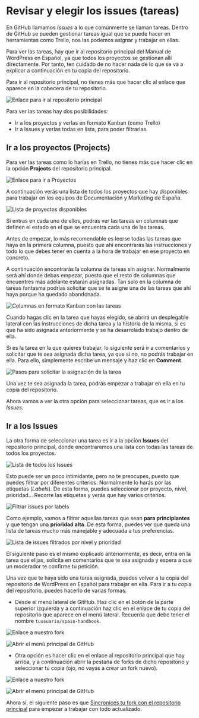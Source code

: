 # Revisar y elegir los issues (tareas)

En GitHub llamamos _Issues_ a lo que comúnmente se llaman tareas. Dentro de GitHub se pueden gestionar tareas igual que se puede hacer en herramientas como Trello, nos las podemos asignar y trabajar en ellas. 

Para ver las tareas, hay que ir al repositorio principal del Manual de WordPress en Español, ya que todos los proyectos se gestionan allí directamente. Por tanto, ten cuidado de no hacer nada de lo que se va a explicar a continuación en tu copia del repositorio.

Para ir al repositorio principal, no tienes más que hacer clic al enlace que aparece en la cabecera de tu repositorio.

![Enlace para ir al repositorio principal](https://raw.githubusercontent.com/WordPress/spain-handbook/main/assets/issues-ir-al-repo-principal.webp)

Para ver las tareas hay dos posibilidades:
- Ir a los proyectos y verlas en formato Kanban (como Trello)
- Ir a Issues y verlas todas en lista, para poder filtrarlas.

## Ir a los proyectos (Projects)

Para ver las tareas como lo harías en Trello, no tienes más que hacer clic en la opción **Projects** del repositorio principal.

![Enlace para ir a Proyectos](https://raw.githubusercontent.com/WordPress/spain-handbook/main/assets/issues-projects.webp)

A continuación verás una lista de todos los proyectos que hay disponibles para trabajar en los equipos de Documentación y Marketing de España. 

![Lista de proyectos disponibles](https://raw.githubusercontent.com/WordPress/spain-handbook/main/assets/issues-elegir-proyecto.webp)

Si entras en cada uno de ellos, podrás ver las tareas en columnas que definen el estado en el que se encuentra cada una de las tareas.

Antes de empezar, lo más recomendable es leerse todas las tareas que haya en la primera columna, puesto que ahí encontrarás las instrucciones y todo lo que debes tener en cuenta a la hora de trabajar en ese proyecto en concreto.

A continuación encontrarás la columna de tareas sin asignar. Normalmente será ahí donde debas empezar, puesto que el resto de columnas que encuentres más adelante estarán asignadas. Tan solo en la columna de tareas fantasma podrías solicitar que se te asigne una de las tareas que ahí haya porque ha quedado abandonada.

![Columnas en formato Kanban con las tareas](https://raw.githubusercontent.com/WordPress/spain-handbook/main/assets/issues-elegir-tarea-kanban.webp)

Cuando hagas clic en la tarea que hayas elegido, se abrirá un desplegable lateral con las instrucciones de dicha tarea y la historia de la misma, si es que ha sido asignada anteriormente y se ha desarrolado trabajo dentro de ella.

Si es la tarea en la que quieres trabajar, lo siguiente será ir a comentarios y solicitar que te sea asignada dicha tarea, ya que si no, no podrás trabajar en ella. Para ello, simplemente escribe un mensaje y haz clic en **Comment**.

![Pasos para solicitar la asignación de la tarea](https://raw.githubusercontent.com/WordPress/spain-handbook/main/assets/issues-pedir-asignar-tarea.webp)

Una vez te sea asignada la tarea, podrás empezar a trabajar en ella en tu copia del repositorio.

Ahora vamos a ver la otra opción para seleccionar tareas, que es ir a los _Issues_.

## Ir a los Issues

La otra forma de seleccionar una tarea es ir a la opción **Issues** del repositorio principal, donde encontraremos una lista con todas las tareas de todos los proyectos.

![Lista de todos los Issues](https://raw.githubusercontent.com/WordPress/spain-handbook/main/assets/issues-ir-a-lista-issues.webp)

Esto puede ser un poco intimidante, pero no te preocupes, puesto que puedes filtrar por diferentes criterios. Normalmente lo harás por las etiquetas (_Labels_). De esta forma, puedes seleccionar por proyecto, nivel, prioridad... Recorre las etiquetas y verás que hay varios criterios.

![Filtrar issues por labels](https://raw.githubusercontent.com/WordPress/spain-handbook/main/assets/issues-filtrar-por-etiquetas.webp)

Como ejemplo, vamos a filtrar aquellas tareas que sean **para principiantes** y que tengan una **prioridad alta**. De esta forma, puedes ver que queda una lista de tareas mucho más manejable y adecuada a tus preferencias.

![Lista de issues filtrados por nivel y prioridad](https://raw.githubusercontent.com/WordPress/spain-handbook/main/assets/issues-tareas-filtradas.webp)

El siguiente paso es el mismo explicado anteriormente, es decir, entra en la tarea que elijas, solicita en comentarios que te sea asignada y espera a que un moderador te confirme tu petición.

Una vez que te haya sido una tarea asignada, puedes volver a tu copia del repositorio de WordPress en Español para trabajar en ella. Para ir a tu copia del repositorio, puedes hacerlo de varias formas:

- Desde el menú lateral de GitHub. Haz clic en el botón de la parte superior izquierda y a continuación haz clic en el enlace de tu copia del repositorio que aparece en el menú lateral. Recuerda que debe tener el nombre `tuusuario/spain-handbook`.

![Enlace a nuestro fork](https://raw.githubusercontent.com/WordPress/spain-handbook/main/assets/issues-volver-repo-principal-1.webp)

![Abrir el menú principal de GitHub](https://raw.githubusercontent.com/WordPress/spain-handbook/main/assets/issues-ir-a-nuestro-fork-1.webp)

- Otra opción es hacer clic en el enlace al repositorio principal que hay arriba, y a continuación abrir la pestaña de forks de dicho repositorio y seleccionar tu copia (ojo, no vayas a crear un fork nuevo).

![Enlace a nuestro fork](https://raw.githubusercontent.com/WordPress/spain-handbook/main/assets/issues-volver-repo-principal-2.webp)

![Abrir el menú principal de GitHub](https://raw.githubusercontent.com/WordPress/spain-handbook/main/assets/issues-ir-a-nuestro-fork-2.webp)

Ahora sí, el siguiente paso es que [Sincronices tu fork con el repositorio principal](https://es.wordpress.org/team/handbook/manuales/github/fetch/) para empezar a trabajar con todo actualizado.
